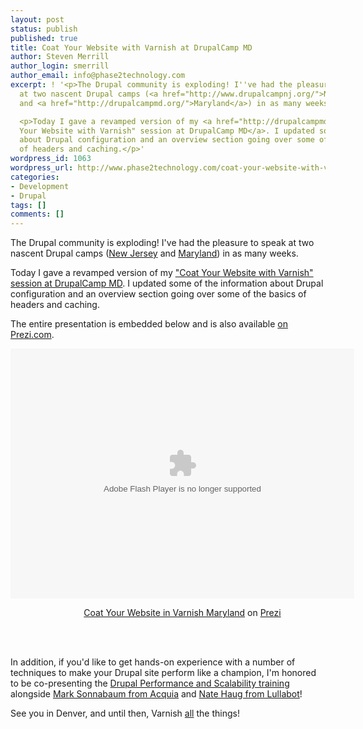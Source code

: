 ```yaml
---
layout: post
status: publish
published: true
title: Coat Your Website with Varnish at DrupalCamp MD
author: Steven Merrill
author_login: smerrill
author_email: info@phase2technology.com
excerpt: ! '<p>The Drupal community is exploding! I''ve had the pleasure to speak
  at two nascent Drupal camps (<a href="http://www.drupalcampnj.org/">New Jersey</a>
  and <a href="http://drupalcampmd.org/">Maryland</a>) in as many weeks.</p>

  <p>Today I gave a revamped version of my <a href="http://drupalcampmd.org/sessions/coat-your-website-varnish">"Coat
  Your Website with Varnish" session at DrupalCamp MD</a>. I updated some of the information
  about Drupal configuration and an overview section going over some of the basics
  of headers and caching.</p>'
wordpress_id: 1063
wordpress_url: http://www.phase2technology.com/coat-your-website-with-varnish-at-drupalcamp-md/
categories:
- Development
- Drupal
tags: []
comments: []
---
```

<p>The Drupal community is exploding! I've had the pleasure to speak at two nascent Drupal camps (<a href="http://www.drupalcampnj.org/">New Jersey</a> and <a href="http://drupalcampmd.org/">Maryland</a>) in as many weeks.</p></p>
<p>Today I gave a revamped version of my <a href="http://drupalcampmd.org/sessions/coat-your-website-varnish">"Coat Your Website with Varnish" session at DrupalCamp MD</a>. I updated some of the information about Drupal configuration and an overview section going over some of the basics of headers and caching.</p></p>
<p>The entire presentation is embedded below and is also available <a href="http://prezi.com/lgk2q71ez9iv/coat-your-website-in-varnish-maryland/">on Prezi.com</a>.</p></p>
<div class="prezi-player">
<style type="text/css" media="screen">.prezi-player { width: 550px; } .prezi-player-links { text-align: center; }</style><object id="prezi_lgk2q71ez9iv" name="prezi_lgk2q71ez9iv" classid="clsid:D27CDB6E-AE6D-11cf-96B8-444553540000" width="550" height="400"><param name="movie" value="http://prezi.com/bin/preziloader.swf"/><param name="allowfullscreen" value="true"/><param name="allowscriptaccess" value="always"/><param name="bgcolor" value="#ffffff"/><param name="flashvars" value="prezi_id=lgk2q71ez9iv&lock_to_path=0&color=ffffff&autoplay=no&autohide_ctrls=0"/><embed id="preziEmbed_lgk2q71ez9iv" name="preziEmbed_lgk2q71ez9iv" src="http://prezi.com/bin/preziloader.swf" type="application/x-shockwave-flash" allowfullscreen="true" allowscriptaccess="always" width="550" height="400" bgcolor="#ffffff" flashvars="prezi_id=lgk2q71ez9iv&lock_to_path=0&color=ffffff&autoplay=no&autohide_ctrls=0"></embed></object>
<div class="prezi-player-links">
<p><a title="Coat Your Website in Varnish Maryland" href="http://prezi.com/lgk2q71ez9iv/coat-your-website-in-varnish-maryland/">Coat Your Website in Varnish Maryland</a> on <a href="http://prezi.com">Prezi</a></p><br />
</div><br />
</div></p>
<p>In addition, if you'd like to get hands-on experience with a number of techniques to make your Drupal site perform like a champion, I'm honored to be co-presenting the <a href="http://denver2012.drupal.org/content/drupal-performance-and-scalability">Drupal Performance and Scalability training</a> alongside <a href="http://denver2012.drupal.org/users/msonnabaum">Mark Sonnabaum from Acquia</a> and <a href="http://drupal.org/user/35821">Nate Haug from Lullabot</a>!</p></p>
<p>See you in Denver, and until then, Varnish <u>all</u> the things!</p></p>
